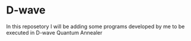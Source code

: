 # D-wave

In this reposetory I will be adding some programs developed by me to be executed in D-wave Quantum Annealer
